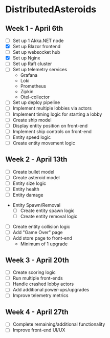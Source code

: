 ﻿# DistributedAsteroids

## Week 1 - April 6th
- [ ] Set up 1 Akka.NET node
- [X] Set up Blazor frontend
- [ ] Set up websocket hub
- [X] Set up Nginx
- [ ] Set up Raft cluster
- [ ] Set up telemetry services
  - Grafana
  - Loki
  - Prometheus
  - Zipkin
  - Otel-collector
- [ ] Set up deploy pipeline
- [ ] Implement multiple lobbies via actors
- [ ] Implement timing logic for starting a lobby
- [ ] Create ship model
- [ ] Display entity position on front-end
- [ ] Implement ship controls on front-end
- [ ] Entity speed logic
- [ ] Create entity movement logic
 
## Week 2 - April 13th
- [ ] Create bullet model
- [ ] Create asteroid model
- [ ] Entity size logic
- [ ] Entity health
- [ ] Entity damage
- Entity Spawn/Removal
  - [ ] Create entity spawn logic
  - [ ] Create entity removal logic
- [ ] Create entity collision logic
- [ ] Add "Game Over" page
- [ ] Add store page to front-end
  - Minimum of 1 upgrade
 
## Week 3 - April 20th
- [ ] Create scoring logic
- [ ] Run multiple front-ends
- [ ] Handle crashed lobby actors
- [ ] Add additional power-ups/upgrades
- [ ] Improve telemetry metrics
 
## Week 4 - April 27th
- [ ] Complete remaining/additional functionality
- [ ] Improve front-end UI/UX
